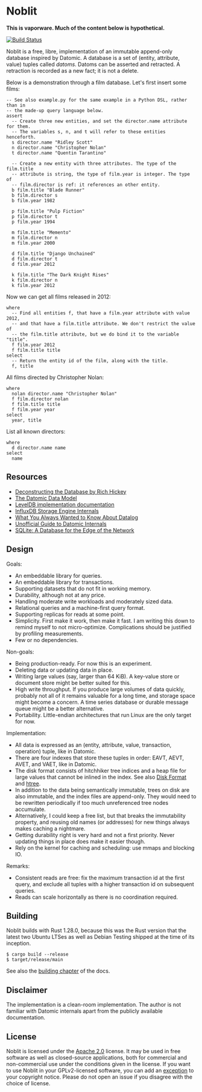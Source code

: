 # Noblit

**This is vaporware. Much of the content below is hypothetical.**

[![Build Status][ci-img]][ci]

Noblit is a free, libre, implementation of an immutable append-only database
inspired by Datomic. A database is a set of (entity, attribute, value) tuples
called *datoms*. Datoms can be asserted and retracted. A retraction is recorded
as a new fact; it is not a delete.

Below is a demonstration through a film database. Let's first insert some films:

    -- See also example.py for the same example in a Python DSL, rather than in
    -- the made-up query language below.
    assert
      -- Create three new entities, and set the director.name attribute for them.
      -- The variables s, n, and t will refer to these entities henceforth.
      s director.name "Ridley Scott"
      n director.name "Christopher Nolan"
      t director.name "Quentin Tarantino"

      -- Create a new entity with three attributes. The type of the film.title
      -- attribute is string, the type of film.year is integer. The type of
      -- film.director is ref: it references an other entity.
      b film.title "Blade Runner"
      b film.director s
      b film.year 1982

      p film.title "Pulp Fiction"
      p film.director t
      p film.year 1994

      m film.title "Memento"
      m film.director n
      m film.year 2000

      d film.title "Django Unchained"
      d film.director t
      d film.year 2012

      k film.title "The Dark Knight Rises"
      k film.director n
      k film.year 2012

Now we can get all films released in 2012:

    where
      -- Find all entities f, that have a film.year attribute with value 2012,
      -- and that have a film.title attribute. We don't restrict the value of
      -- the film.title attribute, but we do bind it to the variable "title".
      f film.year 2012
      f film.title title
    select
      -- Return the entity id of the film, along with the title.
      f, title

All films directed by Christopher Nolan:

    where
      nolan director.name "Christopher Nolan"
      f film.director nolan
      f film.title title
      f film.year year
    select
      year, title

List all known directors:

    where
      d director.name name
    select
      name

## Resources

 * [Deconstructing the Database by Rich Hickey][deconstr]
 * [The Datomic Data Model][datamodel]
 * [LevelDB implementation documentation][leveldb]
 * [InfluxDB Storage Engine Internals][influxdb]
 * [What You Always Wanted to Know About Datalog][datalog]
 * [Unofficial Guide to Datomic Internals][unofficial]
 * [SQLite: A Database for the Edge of the Network][edge]

[deconstr]:   https://www.infoq.com/presentations/Deconstructing-Database
[datamodel]:  https://docs.datomic.com/cloud/whatis/data-model.html
[leveldb]:    https://github.com/google/leveldb/blob/1cb384088184be9840bd59b4040503a9fa9aee66/doc/impl.md
[influxdb]:   https://www.youtube.com/watch?v=rtEalnKT25I
[datalog]:    https://www.utdallas.edu/~gupta/courses/acl/papers/datalog-paper.pdf
[unofficial]: http://tonsky.me/blog/unofficial-guide-to-datomic-internals/
[edge]:       https://www.youtube.com/watch?v=gpxnbly9bz4

## Design

Goals:

 * An embeddable library for queries.
 * An embeddable library for transactions.
 * Supporting datasets that do not fit in working memory.
 * Durability, although not at any price.
 * Handling moderate write workloads and moderately sized data.
 * Relational queries and a machine-first query format.
 * Supporting replicas for reads at some point.
 * Simplicity. First make it work, then make it fast. I am writing this down to
   remind myself to not micro-optimize. Complications should be justified by
   profiling measurements.
 * Few or no dependencies.

Non-goals:

 * Being production-ready. For now this is an experiment.
 * Deleting data or updating data in place.
 * Writing large values (say, larger than 64 KiB). A key-value store or document
   store might be better suited for this.
 * High write throughput. If you produce large volumes of data quickly, probably
   not all of it remains valuable for a long time, and storage space might
   become a concern. A time series database or durable message queue might be
   a better alternative.
 * Portability. Little-endian architectures that run Linux are the only target
   for now.

Implementation:

 * All data is expressed as an (entity, attribute, value, transaction, operation)
   tuple, like in Datomic.
 * There are four indexes that store these tuples in order: EAVT, AEVT, AVET,
   and VAET, like in Datomic.
 * The disk format consists of hitchhiker tree indices and a
   heap file for large values that cannot be inlined in the index.
   See also [Disk Format](doc/disk-format.md) and [htree](doc/htree.md).
 * In addition to the data being semantically immutable, trees on disk are also
   immutable, and the index files are append-only. They would need to be
   rewritten periodically if too much unreferenced tree nodes accumulate.
 * Alternatively, I could keep a free list, but that breaks the immutability
   property, and reusing old names (or addresses) for new things always makes
   caching a nightmare.
 * Getting durability right is very hard and not a first priority.
   Never updating things in place does make it easier though.
 * Rely on the kernel for caching and scheduling: use mmaps and blocking IO.

Remarks:

 * Consistent reads are free: fix the maximum transaction id at the first query,
   and exclude all tuples with a higher transaction id on subsequent queries.
 * Reads can scale horizontally as there is no coordination required.

## Building

Noblit builds with Rust 1.28.0, because this was the Rust version that the
latest two Ubuntu LTSes as well as Debian Testing shipped at the time of its
inception.

    $ cargo build --release
    $ target/release/main

See also the [building chapter](docs/building.md) of the docs.

## Disclaimer

The implementation is a clean-room implementation. The author is not familiar
with Datomic internals apart from the publicly available documentation.

## License

Noblit is licensed under the [Apache 2.0][apache2] license. It may be used in
free software as well as closed-source applications, both for commercial and
non-commercial use under the conditions given in the license. If you want to
use Noblit in your GPLv2-licensed software, you can add an [exception][except]
to your copyright notice. Please do not open an issue if you disagree with the
choice of license.

[ci-img]:  https://travis-ci.org/ruuda/noblit.svg?branch=master
[ci]:      https://travis-ci.org/ruuda/noblit
[apache2]: https://www.apache.org/licenses/LICENSE-2.0
[except]:  https://www.gnu.org/licenses/gpl-faq.html#GPLIncompatibleLibs
